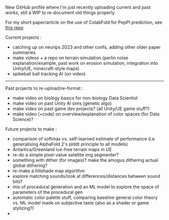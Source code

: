 New GitHub profile where I'm just recently uploading current and past works, still a WIP to re-document old things properly.

For my short paper/article on the use of ColabFold for PepPI prediction, see [this repo](https://github.com/yoann-ba/ColabFold_PepPI_files)

Current projects :
- catching up on neurips 2023 and other confs, adding other older paper summaries
- make videos + a repo on terrain simulation (perlin noise explanation/example, past work on erosion simulation, integration into Unity/UE, minecraft-style maps)
- spikeball ball tracking AI (on video)

----

Past projects to re-upload/re-format : 
- make video on biology basics for non-biology Data Scientist
- make video on past Unity AI sims (genetic algo)
- make video on past game dev projects? (all Unity/UE game stuff?)
- make video (+code) on overview/explanation of color spaces (for Data Science)?

Future projects to make : 
- comparison of softmax vs. self-learned estimate of performance (i.e generalising AlphaFold 2's plddt principle to all models)
- Antartica/Greenland ice-free terrain maps in UE
- re-do a simple pixel-value satellite img segmenter?
- something with dither (for images)? make the amogus dithering actual global dithering?
- re-make a hillshade map algorithm
- explore matching sounds/look at differences/distances between sound bits?
- mix of procedural generation and an ML model to explore the space of parameters of the procedural gen
- automatic color palette stuff, comparing baseline general color theory vs. ML model made on subjective taste (also as a shader or game stylizing?)
- 


